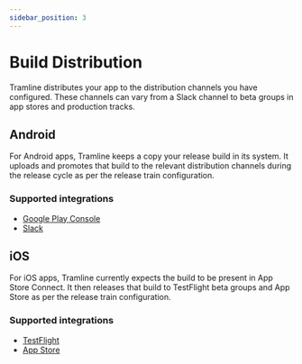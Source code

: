 ```yaml
---
sidebar_position: 3
---
```


# Build Distribution

Tramline distributes your app to the distribution channels you have configured. These channels can vary from a Slack channel to beta groups in app stores and production tracks.

## Android

For Android apps, Tramline keeps a copy your release build in its system. It uploads and promotes that build to the relevant distribution channels during the release cycle as per the release train configuration.

### Supported integrations

- [Google Play Console](play_store)
- [Slack](slack)

## iOS

For iOS apps, Tramline currently expects the build to be present in App Store Connect. It then releases that build to TestFlight beta groups and App Store as per the release train configuration.

### Supported integrations

- [TestFlight](testflight)
- [App Store](app_store)
